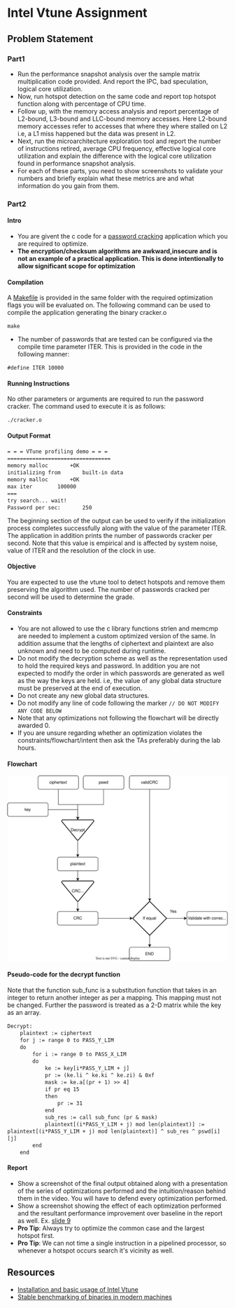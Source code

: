 # Intel Vtune Assignment

## Problem Statement

### Part1

- Run the performance snapshot analysis over the sample matrix multiplication code provided. And report the IPC, bad speculation, logical core utilization.
- Now, run hotspot detection on the same code and report top hotspot function along with percentage of CPU time.
- Follow up, with the memory access analysis and report percentage of L2-bound, L3-bound and LLC-bound memory accesses. Here L2-bound memory accesses refer to accesses that where they where stalled on L2 i.e, a L1 miss happened but the data was present in L2.
- Next, run the microarchitecture exploration tool and report the number of instructions retired, average CPU frequency, effective logical core utilization and explain the difference with the logical core utilization found in performance snapshot analysis.
- For each of these parts, you need to show screenshots to validate your numbers and briefly explain what these metrics are and what information do you gain from them. 

### Part2

#### Intro
- You are givent the c code for a [password cracking](cracker.c) application which you are required to optimize.
- **The encryption/checksum algorithms are awkward,insecure and is not an example of a practical application. This is done intentionally to allow significant scope for optimization**

#### Compilation
A [Makefile](Makefile) is provided in the same folder with the required optimization flags you will be evaluated on. The following command can be used to compile the application generating the binary cracker.o
```
make
``` 
- The number of passwords that are tested can be configured via the compile time parameter ITER. This is provided in the code in the following manner:
```
#define ITER 10000
```

#### Running Instructions
No other parameters or arguments are required to run the password cracker. The command used to execute it is as follows:
```
./cracker.o
```

#### Output Format
```
= = = VTune profiling demo = = =
=================================
memory malloc		+OK
initializing from		built-in data
memory malloc		+OK
max iter		100000
===
try search... wait!
Password per sec:       250 
```
The beginning section of the output can be used to verify if the initialization process completes successfully along with the value of the parameter ITER. The application in addition prints the number of passwords cracker per second. Note that this value is empirical and is affected by system noise, value of ITER and the resolution of the clock in use.

#### Objective
You are expected to use the vtune tool to detect hotspots and remove them preserving the algorithm used. The number of passwords cracked per second will be used to determine the grade.

#### Constraints
- You are not allowed to use the c library functions strlen and memcmp are needed to implement a custom optimized version of the same. In addition assume that the lengths of ciphertext and plaintext are also unknown and need to be computed during runtime.
- Do not modify the decryption scheme as well as the representation used to hold the required keys and password. In addition you are not expected to modify the order in which passwords are generated as well as the way the keys are held. i.e, the value of any global data structure must be preserved at the end of execution.
- Do not create any new global data structures.
- Do not modify any line of code following the marker `// DO NOT MODIFY ANY CODE BELOW`
- Note that any optimizations not following the flowchart will be directly awarded 0.
- If you are unsure regarding whether an optimization violates the constraints/flowchart/intent then ask the TAs preferably during the lab hours. 

#### Flowchart
![](lab5_vtune.svg?raw=true)

#### Pseudo-code for the decrypt function
Note that the function sub_func is a substitution function that takes in an integer to return another integer as per a mapping. This mapping must not be changed. Further the password is treated as a 2-D matrix while the key as an array.
```
Decrypt:
    plaintext := ciphertext
    for j := range 0 to PASS_Y_LIM
    do
        for i := range 0 to PASS_X_LIM
        do
            ke := key[i*PASS_Y_LIM + j]
            pr := (ke.li ^ ke.ki ^ ke.zi) & 0xf
            mask := ke.a[(pr + 1) >> 4]
            if pr eq 15
            then
                pr := 31
            end
            sub_res := call sub_func (pr & mask)
            plaintext[(i*PASS_Y_LIM + j) mod len(plaintext)] := plaintext[(i*PASS_Y_LIM + j) mod len(plaintext)] ^ sub_res ^ pswd[i][j] 
        end
    end
```

#### Report
- Show a screenshot of the final output obtained along with a presentation of the series of optimizations performed and the intuition/reason behind them in the video. You will have to defend every optimization performed.
- Show a screenshot showing the effect of each optimization performed and the resultant performance improvement over baseline in the report as well. Ex. [slide 9](https://www.cse.iitb.ac.in/~biswa/courses/CS305/lectures/L34.pdf)
- **Pro Tip**: Always try to optimize the common case and the largest hotspot first.
- **Pro Tip**: We can not time a single instruction in a pipelined processor, so whenever a hotspot occurs search it's vicinity as well.

## Resources
- [Installation and basic usage of Intel Vtune](https://github.com/CS232-Labs/Lab-5---Resources/tree/main/intel-vtune)
- [Stable benchmarking of binaries in modern machines](https://easyperf.net/blog/2019/08/02/Perf-measurement-environment-on-Linux)
